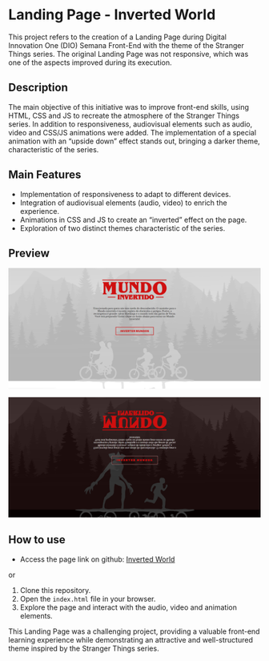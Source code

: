 # Landing Page - Inverted World

This project refers to the creation of a Landing Page during Digital Innovation One (DIO) Semana Front-End with the theme of the Stranger Things series. The original Landing Page was not responsive, which was one of the aspects improved during its execution.

## Description

The main objective of this initiative was to improve front-end skills, using HTML, CSS and JS to recreate the atmosphere of the Stranger Things series. In addition to responsiveness, audiovisual elements such as audio, video and CSS/JS animations were added. The implementation of a special animation with an “upside down” effect stands out, bringing a darker theme, characteristic of the series.

## Main Features

- Implementation of responsiveness to adapt to different devices.
- Integration of audiovisual elements (audio, video) to enrich the experience.
- Animations in CSS and JS to create an “inverted” effect on the page.
- Exploration of two distinct themes characteristic of the series.

## Preview

![Preview](https://github.com/RhuanLucass/mundo-invertido/blob/master/assets/images/mundo.png)

![Preview](https://github.com/RhuanLucass/mundo-invertido/blob/master/assets/images/mundo-invertido.png)

## How to use

- Access the page link on github: [Inverted World](https://rhuanlucass.github.io/mundo-invertido/)

or

1. Clone this repository.
2. Open the `index.html` file in your browser.
3. Explore the page and interact with the audio, video and animation elements.

This Landing Page was a challenging project, providing a valuable front-end learning experience while demonstrating an attractive and well-structured theme inspired by the Stranger Things series.
